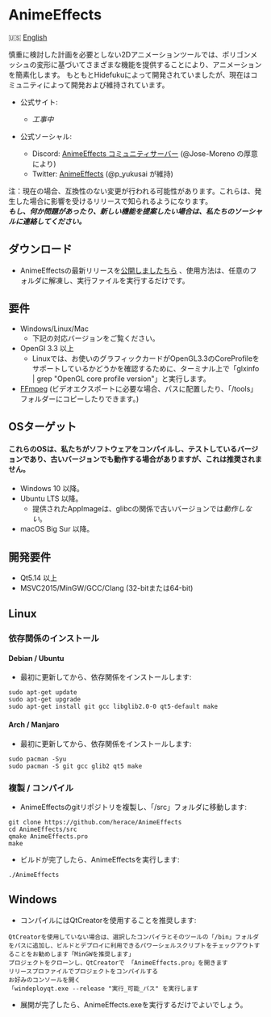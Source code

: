# AnimeEffects

🇺🇸 [English](https://github.com/AnimeEffectsDevs/AnimeEffects/blob/master/README.md)

慎重に検討した計画を必要としない2Dアニメーションツールでは、ポリゴンメッシュの変形に基づいてさまざまな機能を提供することにより、アニメーションを簡素化します。
もともとHidefukuによって開発されていましたが、現在はコミュニティによって開発および維持されています。

* 公式サイト:<br>
  * *工事中* <br>

* 公式ソーシャル:<br>
  * Discord: <a href='https://discord.gg/sKp8Srm'>AnimeEffects コミュニティサーバー</a> (@Jose-Moreno の厚意により)<br>
  * Twitter: <a href='https://twitter.com/anime_effects'>AnimeEffects</a> (@p_yukusai が維持)<br>

注：現在の場合、互換性のない変更が行われる可能性があります。これらは、発生した場合に影響を受けるリリースで知られるようになります。<br>
***もし、何か問題があったり、新しい機能を提案したい場合は、私たちのソーシャルに連絡してください。***

## ダウンロード
* AnimeEffectsの最新リリースを[公開しましたちら](https://github.com/AnimeEffectsDevs/AnimeEffects/releases) 、使用方法は、任意のフォルダに解凍し、実行ファイルを実行するだけです。<br>

## 要件
* Windows/Linux/Mac
  * 下記の対応バージョンをご覧ください。
* OpenGl 3.3 以上
  * Linuxでは、お使いのグラフィックカードがOpenGL3.3のCoreProfileをサポートしているかどうかを確認するために、ターミナル上で「glxinfo | grep "OpenGL core profile version"」と実行します。
* [FFmpeg](https://ffmpeg.org/download.html) (ビデオエクスポートに必要な場合、パスに配置したり、「/tools」フォルダーにコピーしたりできます。)

## OSターゲット
#### これらのOSは、私たちがソフトウェアをコンパイルし、テストしているバージョンであり、古いバージョンでも動作する場合がありますが、これは推奨されません。
* Windows 10 以降。
* Ubuntu LTS 以降。
  * 提供されたAppImageは、glibcの関係で古いバージョンでは*動作しない*。
* macOS Big Sur 以降。

## 開発要件
* Qt5.14 以上
* MSVC2015/MinGW/GCC/Clang (32-bitまたは64-bit)

## Linux
### 依存関係のインストール
#### Debian / Ubuntu

* 最初に更新してから、依存関係をインストールします:

```
sudo apt-get update
sudo apt-get upgrade
sudo apt-get install git gcc libglib2.0-0 qt5-default make
```

#### Arch / Manjaro
* 最初に更新してから、依存関係をインストールします:  

```
sudo pacman -Syu
sudo pacman -S git gcc glib2 qt5 make
```

### 複製 / コンパイル
* AnimeEffectsのgitリポジトリを複製し、「/src」フォルダに移動します: 

```
git clone https://github.com/herace/AnimeEffects  
cd AnimeEffects/src
qmake AnimeEffects.pro
make
```
* ビルドが完了したら、AnimeEffectsを実行します:
```
./AnimeEffects  
```

## Windows
* コンパイルにはQtCreatorを使用することを推奨します:
```
QtCreatorを使用していない場合は、選択したコンパイラとそのツールの「/bin」フォルダをパスに追加し、ビルドとデプロイに利用できるパワーシェルスクリプトをチェックアウトすることをお勧めします「MinGWを推奨します」
プロジェクトをクローンし、QtCreatorで 「AnimeEffects.pro」を開きます
リリースプロファイルでプロジェクトをコンパイルする 
お好みのコンソールを開く
「windeployqt.exe --release "実行_可能_パス" を実行します
```

* 展開が完了したら、AnimeEffects.exeを実行するだけでよいでしょう。
